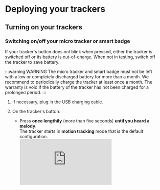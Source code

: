 
# Deploying your trackers

## Turning on your trackers

### Switching on/off your micro tracker or smart badge

<html>
<a id="top"></a>
</html>

If your tracker's button does not blink when pressed, either the tracker is switched off or its battery is out-of-charge. When not in testing, switch off the tracker to save battery.

:::warning WARNING
 The micro tracker and smart badge must not be left with a low or completely discharged battery for more than a month. We recommend to periodically charge the tracker at least once a month. The warranty is void if the battery of the tracker has not been charged for a prolonged period.
:::

1. If necessary, plug in the USB charging cable.<br/>

2. On the tracker's button:
    * Press **once lengthily** (more than five seconds) **until you heard a melody**.<br/>The tracker starts in **motion tracking** mode that is the default configuration.<br/><html><iframe type="text/html" frameborder="0" allowfullscreen="1" src="https://www.youtube.com/embed/T9dfVbptpsM?" height="150px" width="300px"/></html>

3. **When you have finished testing**, switch off the tracker like this:
    * Press **once lengthily** (more than five seconds) **until you heard a melody**.<br/><html><iframe type="text/html" frameborder="0" allowfullscreen="1" src="https://www.youtube.com/embed/gNtn3KRglrU?" height="150px" width="300px"/></html>

### Changing your compact tracker's state
Unlike the industrial tracker which is shipped from the warehouse in **JOIN** state, the compact tracker is sent in **shipping** state to avoid draining the battery.<br/>
You must change the state of your compact tracker before and after using it.
1. Bring a magnet close to the compact tracker for at least five seconds for the tracker to move to **JOIN** state.<br/><html><iframe type="text/html" frameborder="0" allowfullscreen="1" src="https://www.youtube.com/embed/KoNssJapk2s?" height="150px" width="300px"/></html>

2. If the compact tracker does not **JOIN** the network, repeat the previous step again.

### Changing your industrial or compact tracker's mode
You must change the mode of your industrial or compact tracker before and after using it:
* Once the industrial or compact tracker has joined the network, it is in **standby** mode to avoid unnecessary battery drain. In this mode, the tracker is only sending LoRaWAN® heartbeat messages periodically.<br/>

* Before starting the tracking, the testing or the integration with the industrial or compact tracker, you must change the mode to **motion tracking**, and change it back to **standby mode** when finished.
 

1. Log in to Abeeway Device Manager using the URL that applies to your environment.<br/>
    * Abeeway Device Manager on [ThingPark Community platform](https://community.thingpark.org/) : [here](https://community.thingpark.io/thingpark/abeewayDeviceAnalyzer/index.php?dxprofile=community-api)<br/>

    * Abeeway Device Manager on IoT platform: [https://iot.thingpark.com/abeewayDeviceAnalyzer/?dxprofile=iot](https://iot.thingpark.com/portal/web/)<br/>
If using another platform, see [ThingPark platforms URLs](/D-Reference/ThingParkLocationURLs/).<br/>

2. In the **Select Devices** column of Abeeway Device Manager, select the tracker you want to change the mode, and click **Select**.
:::tip Note
 You can select up to ten trackers to be shown at the same time.
:::
<img src="./images/ADASelectTracker_1058x542.png" border="1" />

3. In the **Device Analysis Dashboard** that opens, the tracker you have selected displays its status details and statistics. Click the arrow to expand the tracker information. The information relevant to notice is:
    * **MCU Firmware** :  It gives the tracker MCU firmware version. Please refer to the [Asset Tracker Firmware Reference Guide](/AbeewayRefGuide/introduction/) to know the supported features. **Please ensure to follow only the reference guide version matching the firmware version running on the tracker**.
    * **First Position** and **Last Position** : When in standby mode, the tracker sends LoRaWAN® heartbeat messages periodically which can be used to get battery information, mode, firmware version...
    * **Last Mode** : Current mode of the tracker.
    * **Battery** : Percentage of battery left.

<img src="images/ADADevicesTab.png" border="1" />

4. Click the **Device configuration** tab:
    * Select the tracker for which you want to change the profile.<br/>

    * Select the **DEFAULT** profile, and click **Apply** at the bottom of the page.
    :::tip Note
    Depending on the connectivity with the LoRaWAN® network and the periodic LoRaWAN® hearbeat messages, it can take some time for the mode to be changed. The mode change can take at least the periodicity of the LoRaWAN® heartbeat messages defined by the LoRa_Live parameter. However it will take more time if there are network connectivity issues.
    :::
    * After few minutes, refresh the **Device configuration** tab to check the mode has changed to **Motion tracking**.
    :::warning Important
    Do not proceed further until the new mode is displayed.
    :::
<img src="./images/ADAConfigTabIndusTracker.png" border="1" />


## Trackers best placement
:::warning WARNING
 The trackers are resistant to water but must never be placed either fully/partially submerged in water or under the influence of high pressure water spray jets for significantly long periods of time. The warranty of the tracker is avoid if used incorrectly.
:::
### Micro tracker best placement
To get optimum radio performance and accuracy of your micro tracker, apply these rules when using it:
* Orient the LoRa/GPS antenna to the sky to be in reach of LoRaWAN® base stations and GPS satellites.<br/>
<img src="./images/MicrotrackerPlacement_450x361.png" border="0" />
* Avoid contact of fewer than five centimeters with skin, magnetic and metallic objects.<br/>

* Avoid strong radio interferences with a cellular phone, unless using BLE where a cellular phone must be in reach.

### Smart badge best placement
To get optimum radio performance and accuracy of your smart badge, apply these rules when using it:
* Orient the LoRa/GPS antenna to the sky to be in reach of LoRaWAN® base stations and GPS satellites.<br/><img src="./images/smartBadgePlacement_521x330.png" border="0" /><br/>

* Avoid contact of fewer than five centimeters with skin, magnetic and metallic objects.
* Avoid strong radio interferences with a cellular phone, unless using BLE where a cellular phone must be in reach.

### Compact tracker best placement
To get optimum radio performance and accuracy of your compact tracker, apply these rules when using it:
* Always lay the compact tracker flat as shown bellow:<br/><img src="./images/CompactTrackerPlacement_594x286.png" border="0" /><br/>

* You can fix your compact tracker on an asset with a magnet, screws or a double-sided tape.
* Avoid contact of fewer than five centimeters with skin, magnetic and metallic objects.
* Avoid strong radio interferences with a cellular phone, unless using BLE where a cellular phone must be in reach.
* To avoid water entering in the casing, the tracker must not be placed upside down.

### Industrial tracker best placement
To get optimum radio performance and accuracy of your industrial tracker, apply these rules when using it:
* Always lay the industrial tracker flat as shown bellow:<br/>
<img src="./images/IndusTracker.png" border="0" />
* You can fix your industrial tracker on an asset with a magnet, screws or a double-sided tape.<br/>

* Avoid contact of fewer than five centimeters with skin, magnetic and metallic objects.
* Avoid strong radio interferences with a cellular phone, unless using BLE where a cellular phone must be in reach.
* To avoid water entering in the casing, the tracker must not be placed upside down.


## Trackers default configuration
At this stage of the process, your trackers are ready to report position and help you track your assets.<br/>
By default, we have configured your trackers to optimize your experience during your first steps with ThingPark Location favoring continuous indoor/outdoor positioning, tracker responsiveness, and positioning accuracy.
### Trackers mode
Your trackers are currently in **Motion Tracking** mode:
* They will report position when a movement is detected by the trackers' accelerometer.<br/>

* The reporting period on motion detection is limited to one position per two minutes.

### Geolocation strategy
Your trackers are configured to report positions based on GPS or WiFi technology, ensuring continuous indoor/outdoor positioning.<br/>
WiFi is prioritized over GPS to optimize power consumption.
### Periodic position reporting
In case your trackers do not move, they will report position periodically every four hours.
### LoRaWAN® uplink period
On top of position reports, yours tracker will send periodically LoRaWAN® uplinks. These uplinks are used to report other types of information such as battery level. Most importantly, uplinks are also used to open downlink communication slots with the trackers such as configuration change and on-demand position request.<br/> 
To maximize responsiveness of the tracker, this LoRaWAN® uplink period is set to five minutes.
### Adjusting tracker's configuration to your needs
As mentioned previously, default tracker's configuration is made to optimize your experience while discovering our solution.<br/>
Although you will enjoy this at the beginning, you might need to adapt trackers behavior to better suit your use case requirements, or optimize power consumption.<br/>
Abeeway trackers support a wide variety of modes and configuration parameters to help you with that. Please refer to [Abeeway Device Manager User Guide](/B-Feature-Topics/AbeewayDeviceManager_C/) to learn how to change tracker configuration.


